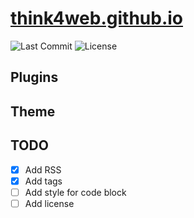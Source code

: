 # [think4web.github.io](https://think4web.github.io)
![Last Commit](https://img.shields.io/github/last-commit/think4web/think4web.github.io?color=blue&style=flat-square)
![License](https://img.shields.io/github/license/think4web/think4web.github.io?color=blue&style=flat-square)

## Plugins

## Theme

## TODO
- [x] Add RSS
- [x] Add tags
- [ ] Add style for code block
- [ ] Add license
